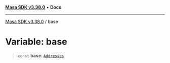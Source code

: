 [**Masa SDK v3.38.0**](../README.md) • **Docs**

***

[Masa SDK v3.38.0](../globals.md) / base

# Variable: base

> `const` **base**: [`Addresses`](../interfaces/Addresses.md)
